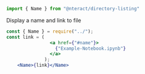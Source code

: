 ```jsx static
import { Name } from "@nteract/directory-listing"
```
Display a name and link to file
```jsx
const { Name } = require("../");
const link = (
                <a href={"#name"}>
                  {"Example-Notebook.ipynb"}
                </a>
              );
    <Name>{link}</Name>

```